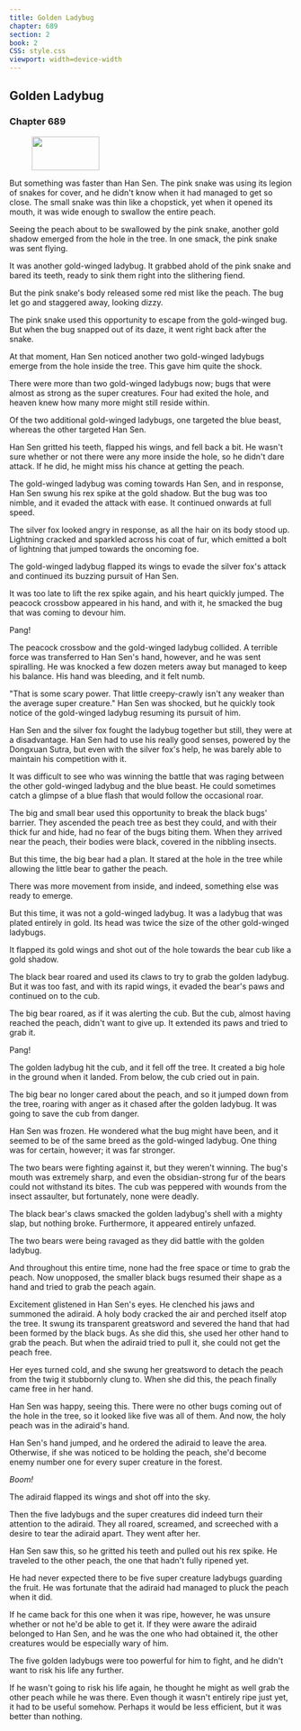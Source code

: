 ```yaml
---
title: Golden Ladybug
chapter: 689
section: 2
book: 2
CSS: style.css
viewport: width=device-width
---
```


## Golden Ladybug

### Chapter 689

<figure>
	<img src="../Images/gem.gif" alt="" id="gem" width="120" height="60" />
</figure>

But something was faster than Han Sen. The pink snake was using its legion of snakes for cover, and he didn't know when it had managed to get so close. The small snake was thin like a chopstick, yet when it opened its mouth, it was wide enough to swallow the entire peach.

Seeing the peach about to be swallowed by the pink snake, another gold shadow emerged from the hole in the tree. In one smack, the pink snake was sent flying.

It was another gold-winged ladybug. It grabbed ahold of the pink snake and bared its teeth, ready to sink them right into the slithering fiend.

But the pink snake's body released some red mist like the peach. The bug let go and staggered away, looking dizzy.

The pink snake used this opportunity to escape from the gold-winged bug. But when the bug snapped out of its daze, it went right back after the snake.

At that moment, Han Sen noticed another two gold-winged ladybugs emerge from the hole inside the tree. This gave him quite the shock.

There were more than two gold-winged ladybugs now; bugs that were almost as strong as the super creatures. Four had exited the hole, and heaven knew how many more might still reside within.

Of the two additional gold-winged ladybugs, one targeted the blue beast, whereas the other targeted Han Sen.

Han Sen gritted his teeth, flapped his wings, and fell back a bit. He wasn't sure whether or not there were any more inside the hole, so he didn't dare attack. If he did, he might miss his chance at getting the peach.

The gold-winged ladybug was coming towards Han Sen, and in response, Han Sen swung his rex spike at the gold shadow. But the bug was too nimble, and it evaded the attack with ease. It continued onwards at full speed.

The silver fox looked angry in response, as all the hair on its body stood up. Lightning cracked and sparkled across his coat of fur, which emitted a bolt of lightning that jumped towards the oncoming foe.

The gold-winged ladybug flapped its wings to evade the silver fox's attack and continued its buzzing pursuit of Han Sen.

It was too late to lift the rex spike again, and his heart quickly jumped. The peacock crossbow appeared in his hand, and with it, he smacked the bug that was coming to devour him.

Pang!

The peacock crossbow and the gold-winged ladybug collided. A terrible force was transferred to Han Sen's hand, however, and he was sent spiralling. He was knocked a few dozen meters away but managed to keep his balance. His hand was bleeding, and it felt numb.

"That is some scary power. That little creepy-crawly isn't any weaker than the average super creature." Han Sen was shocked, but he quickly took notice of the gold-winged ladybug resuming its pursuit of him.

Han Sen and the silver fox fought the ladybug together but still, they were at a disadvantage. Han Sen had to use his really good senses, powered by the Dongxuan Sutra, but even with the silver fox's help, he was barely able to maintain his competition with it.

It was difficult to see who was winning the battle that was raging between the other gold-winged ladybug and the blue beast. He could sometimes catch a glimpse of a blue flash that would follow the occasional roar.

The big and small bear used this opportunity to break the black bugs' barrier. They ascended the peach tree as best they could, and with their thick fur and hide, had no fear of the bugs biting them. When they arrived near the peach, their bodies were black, covered in the nibbling insects.

But this time, the big bear had a plan. It stared at the hole in the tree while allowing the little bear to gather the peach.

There was more movement from inside, and indeed, something else was ready to emerge.

But this time, it was not a gold-winged ladybug. It was a ladybug that was plated entirely in gold. Its head was twice the size of the other gold-winged ladybugs.

It flapped its gold wings and shot out of the hole towards the bear cub like a gold shadow.

The black bear roared and used its claws to try to grab the golden ladybug. But it was too fast, and with its rapid wings, it evaded the bear's paws and continued on to the cub.

The big bear roared, as if it was alerting the cub. But the cub, almost having reached the peach, didn't want to give up. It extended its paws and tried to grab it.

Pang!

The golden ladybug hit the cub, and it fell off the tree. It created a big hole in the ground when it landed. From below, the cub cried out in pain.

The big bear no longer cared about the peach, and so it jumped down from the tree, roaring with anger as it chased after the golden ladybug. It was going to save the cub from danger.

Han Sen was frozen. He wondered what the bug might have been, and it seemed to be of the same breed as the gold-winged ladybug. One thing was for certain, however; it was far stronger.

The two bears were fighting against it, but they weren't winning. The bug's mouth was extremely sharp, and even the obsidian-strong fur of the bears could not withstand its bites. The cub was peppered with wounds from the insect assaulter, but fortunately, none were deadly.

The black bear's claws smacked the golden ladybug's shell with a mighty slap, but nothing broke. Furthermore, it appeared entirely unfazed.

The two bears were being ravaged as they did battle with the golden ladybug.

And throughout this entire time, none had the free space or time to grab the peach. Now unopposed, the smaller black bugs resumed their shape as a hand and tried to grab the peach again.

Excitement glistened in Han Sen's eyes. He clenched his jaws and summoned the adiraid. A holy body cracked the air and perched itself atop the tree. It swung its transparent greatsword and severed the hand that had been formed by the black bugs. As she did this, she used her other hand to grab the peach. But when the adiraid tried to pull it, she could not get the peach free.

Her eyes turned cold, and she swung her greatsword to detach the peach from the twig it stubbornly clung to. When she did this, the peach finally came free in her hand.

Han Sen was happy, seeing this. There were no other bugs coming out of the hole in the tree, so it looked like five was all of them. And now, the holy peach was in the adiraid's hand.

Han Sen's hand jumped, and he ordered the adiraid to leave the area. Otherwise, if she was noticed to be holding the peach, she'd become enemy number one for every super creature in the forest.

*Boom!*

The adiraid flapped its wings and shot off into the sky.

Then the five ladybugs and the super creatures did indeed turn their attention to the adiraid. They all roared, screamed, and screeched with a desire to tear the adiraid apart. They went after her.

Han Sen saw this, so he gritted his teeth and pulled out his rex spike. He traveled to the other peach, the one that hadn't fully ripened yet.

He had never expected there to be five super creature ladybugs guarding the fruit. He was fortunate that the adiraid had managed to pluck the peach when it did.

If he came back for this one when it was ripe, however, he was unsure whether or not he'd be able to get it. If they were aware the adiraid belonged to Han Sen, and he was the one who had obtained it, the other creatures would be especially wary of him.

The five golden ladybugs were too powerful for him to fight, and he didn't want to risk his life any further.

If he wasn't going to risk his life again, he thought he might as well grab the other peach while he was there. Even though it wasn't entirely ripe just yet, it had to be useful somehow. Perhaps it would be less efficient, but it was better than nothing.